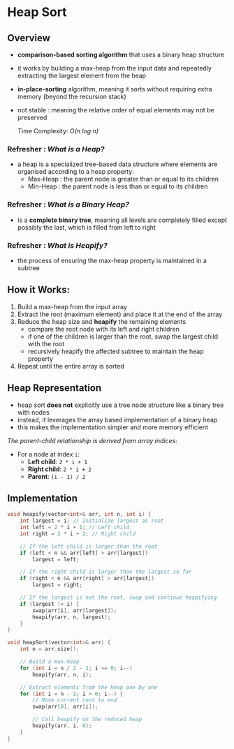 # Heap Sort

## Overview
- **comparison-based sorting algorithm** that uses a binary heap structure
- it works by building a max-heap from the input data and repeatedly extracting the largest element from the heap
- **in-place-sorting** algorithm, meaning it sorts without requiring extra memory (beyond the recursion stack)
- not stable : meaning the relative order of equal elements may not be preserved


    Time Complexity: *O(n log n)*


### Refresher : *What is a Heap?*
- a heap is a specialized tree-based data structure where elements are organised according to a heap property:
    - Max-Heap : the parent node is greater than or equal to its children
    - Min-Heap : the parent node is less than or equal to its children

### Refresher : *What is a Binary Heap?*
- is a **complete binary tree**, meaning all levels are completely filled except possibly the last, which is filled from left to right 

### Refresher : *What is Heapify?*
- the process of ensuring the max-heap property is maintained in a subtree

## How it Works:
1. Build a max-heap from the input array
2. Extract the root (maximum element) and place it at the end of the array
3. Reduce the heap size and **heapify** the remaining elements
    - compare the root node with its left and right children
    - if one of the children is larger than the root, swap the largest child with the root
    - recursively heapify the affected subtree to maintain the heap property
4. Repeat until the entire array is sorted

## Heap Representation
- heap sort **does not** explicitly use a tree node structure like a binary tree with nodes
- instead, it leverages the array based implementation of a binary heap
- this makes the implementation simpler and more memory efficient

*The parent-child relationship is derived from array indices:*
- For a node at index `i`:
    - **Left child**: `2 * i + 1`
    - **Right child**: `2 * i + 2`
    - **Parent**: `(i - 1) / 2`

## Implementation

```cpp
void heapify(vector<int>& arr, int n, int i) {
    int largest = i; // Initialize largest as root
    int left = 2 * i + 1; // Left child
    int right = 2 * i + 2; // Right child

    // If the left child is larger than the root
    if (left < n && arr[left] > arr[largest])
        largest = left;

    // If the right child is larger than the largest so far
    if (right < n && arr[right] > arr[largest])
        largest = right;

    // If the largest is not the root, swap and continue heapifying
    if (largest != i) {
        swap(arr[i], arr[largest]);
        heapify(arr, n, largest);
    }
}

void heapSort(vector<int>& arr) {
    int n = arr.size();

    // Build a max-heap
    for (int i = n / 2 - 1; i >= 0; i--)
        heapify(arr, n, i);

    // Extract elements from the heap one by one
    for (int i = n - 1; i > 0; i--) {
        // Move current root to end
        swap(arr[0], arr[i]);

        // Call heapify on the reduced heap
        heapify(arr, i, 0);
    }
}
```